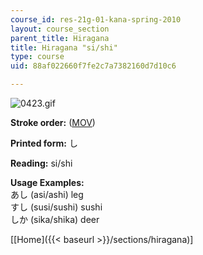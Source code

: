 ```yaml
---
course_id: res-21g-01-kana-spring-2010
layout: course_section
parent_title: Hiragana
title: Hiragana "si/shi"
type: course
uid: 88af022660f7fe2c7a7382160d7d10c6

---
```


![0423.gif](/coursemedia/res-21g-01-kana-spring-2010/893633bf6f942728955bf2c9bebb33a3_0423.gif)

**Stroke order:** ([MOV](http://www.archive.org/download/MITRES21F.01S10_HIRAGANA_CHARACTERS/0423.mov))

**Printed form:** し

**Reading:** si/shi

**Usage Examples:**  
あし (asi/ashi) leg  
すし (susi/sushi) sushi  
しか (sika/shika) deer

  
\[[Home]({{< baseurl >}}/sections/hiragana)\]